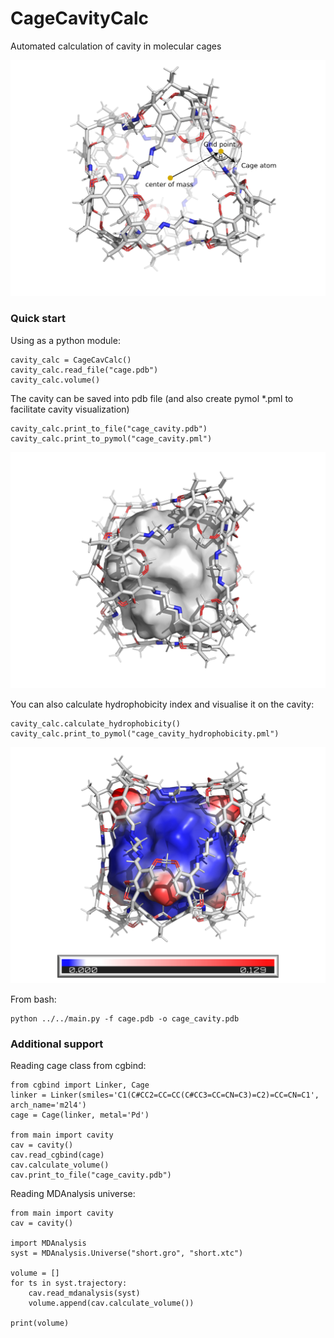 # CageCavityCalc
Automated calculation of cavity in molecular cages

![Alt text](pic/principle.png "Principle")

### Quick start

Using as a python module:
```
cavity_calc = CageCavCalc()
cavity_calc.read_file("cage.pdb")
cavity_calc.volume()
```
The cavity can be saved into pdb file (and also create pymol *.pml to facilitate cavity visualization) 
```
cavity_calc.print_to_file("cage_cavity.pdb")
cavity_calc.print_to_pymol("cage_cavity.pml")
```
![Alt text](pic/cavity.png "Principle")

You can also calculate hydrophobicity index and visualise it on the cavity:
```
cavity_calc.calculate_hydrophobicity()
cavity_calc.print_to_pymol("cage_cavity_hydrophobicity.pml")
```
![Alt text](pic/hydrophobicity.png "Principle")


From bash:
```
python ../../main.py -f cage.pdb -o cage_cavity.pdb
```

### Additional support

Reading cage class from cgbind:
```
from cgbind import Linker, Cage
linker = Linker(smiles='C1(C#CC2=CC=CC(C#CC3=CC=CN=C3)=C2)=CC=CN=C1', arch_name='m2l4')
cage = Cage(linker, metal='Pd')

from main import cavity
cav = cavity()
cav.read_cgbind(cage)
cav.calculate_volume()
cav.print_to_file("cage_cavity.pdb")
```

Reading MDAnalysis universe:
 
```commandline
from main import cavity
cav = cavity()

import MDAnalysis
syst = MDAnalysis.Universe("short.gro", "short.xtc")

volume = []
for ts in syst.trajectory:
    cav.read_mdanalysis(syst)
    volume.append(cav.calculate_volume())

print(volume)
```

